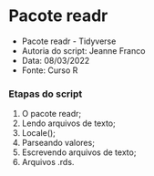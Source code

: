 # Pacote readr

- Pacote readr - Tidyverse
- Autoria do script: Jeanne Franco
- Data: 08/03/2022
- Fonte: Curso R

### Etapas do script

1. O pacote readr;
2. Lendo arquivos de texto;
3. Locale();
4. Parseando valores;
5. Escrevendo arquivos de texto;
6. Arquivos .rds.
